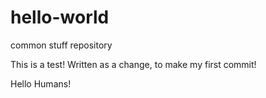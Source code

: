 # hello-world
common stuff repository

This is a test! Written as a change, to make my first commit!

Hello Humans!
